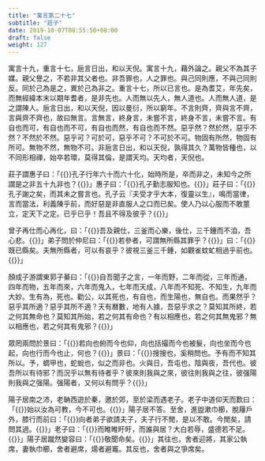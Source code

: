 ```yaml
---
title: "寓言第二十七"
subtitle: "莊子"
date: 2019-10-07T08:55:50+08:00
draft: false
weight: 127
---
```




寓言十九，重言十七，巵言日出，和以天倪。寓言十九，藉外論之。親父不為其子媒。親父譽之，不若非其父者也。非吾罪也，人之罪也。與己同則應，不與己同則反。同於己為是之，異於己為非之。重言十七，所以已言也。是為耆艾，年先矣，而無經緯本末以期年耆者，是非先也。人而無以先人，無人道也。人而無人道，是之謂陳人。巵言日出，和以天倪，因以曼衍，所以窮年。不言則齊，齊與言不齊，言與齊不齊也，故曰無言。言無言，終身言，未嘗不言，終身不言，未嘗不言。有自也而可，有自也而不可，有自也而然，有自也而不然。惡乎然？然於然，惡乎不然？不然於不然。惡乎可？可於可，惡乎不可？不可於不可。物固有所然，物固有所可。無物不然，無物不可。非巵言日出，和以天倪，孰得其久？萬物皆種也，以不同形相禪，始卒若環，莫得其倫，是謂天均。天均者，天倪也。



莊子謂惠子曰：「{{<span secondary>}}孔子行年六十而六十化，始時所是，卒而非之，未知今之所謂是之非五十九非也？{{</span>}}」惠子曰：「{{<span secondary>}}孔子勤志服知也。{{</span>}}」莊子曰：「{{<span secondary>}}孔子謝之矣，而其未之嘗言也。孔子云『夫受才乎大本，復靈以生』，鳴而當律，言而當法，利義陳乎前，而好惡是非直服人之口而已矣。使人乃以心服而不敢蘁立，定天下之定。已乎已乎！吾且不得及彼乎？{{</span>}}」



曾子再仕而心再化，曰：「{{<span secondary>}}吾及親仕，三釜而心樂，後仕，三千鍾而不洎，吾心悲。{{</span>}}」弟子問於仲尼曰：「{{<span secondary>}}若參者，可謂無所縣其罪乎？{{</span>}}」曰：「{{<span secondary>}}既已縣矣。夫無所縣者，可以有哀乎？彼視三釜三千鍾，如觀雀蚊虻相過乎前也。{{</span>}}」



顏成子游謂東郭子綦曰：「{{<span secondary>}}自吾聞子之言，一年而野，二年而從，三年而通，四年而物，五年而來，六年而鬼入，七年而天成，八年而不知死、不知生，九年而大妙。生有為，死也。勸公，以其死也，有自也，而生陽也，無自也。而果然乎？惡乎其所適？惡乎其所不適？天有曆數，地有人據，吾惡乎求之？莫知其所終，若之何其無命也？莫知其所始，若之何其有命也？有以相應也，若之何其無鬼邪？無以相應也，若之何其有鬼邪？{{</span>}}」



眾罔兩問於景曰：「{{<span secondary>}}若向也俯而今也仰，向也括撮而今也被髮，向也坐而今也起，向也行而今也止，何也？{{</span>}}」景曰：「{{<span secondary>}}搜搜也，奚稍問也。予有而不知其所以。予，蜩甲也，蛇蛻也，似之而非也。火與日，吾屯也，陰與夜，吾代也。彼吾所以有待邪？而況乎以無有待者乎？彼來則我與之來，彼往則我與之往，彼强陽則我與之强陽。强陽者，又何以有問乎？{{</span>}}」



陽子居南之沛，老聃西遊於秦，邀於郊，至於梁而遇老子。老子中道仰天而歎曰：「{{<span secondary>}}始以汝為可教，今不可也。{{</span>}}」陽子居不答。至舍，進盥漱巾櫛，脫屨戶外，膝行而前曰：「{{<span secondary>}}向者弟子欲請夫子，夫子行不閒，是以不敢。今閒矣，請問其過。{{</span>}}」老子曰：「{{<span secondary>}}而睢睢盱盱，而誰與居？大白若辱，盛德若不足。{{</span>}}」陽子居蹴然變容曰：「{{<span secondary>}}敬聞命矣。{{</span>}}」其往也，舍者迎將，其家公執席，妻執巾櫛，舍者避席，煬者避竈。其反也，舍者與之爭席矣。